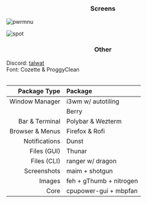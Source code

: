 ### <p align = "center"> Screens </p>
![pwrmnu](https://github.com/MujtabaAsim/dots/assets/62666332/ab907df8-5461-49fb-8d7f-94bc07ec66e0)

![spot](https://github.com/MujtabaAsim/dots/assets/62666332/e0f8afc0-516f-4d89-a790-5e51ea33461d)

### <p align = "center"> Other </p>
Discord: [talwat](https://github.com/talwat/everforest-BD) <br>
Font: Cozette & ProggyClean<br><br>


|Package Type       | Package                 |
|------------------:|:------------------------|
| Window Manager    | i3wm w/ autotiling      |
|                   | Berry                   |
| Bar & Terminal    | Polybar & Wezterm       |
| Browser & Menus   | Firefox & Rofi          |
| Notifications     | Dunst                   |
| Files (GUI)       | Thunar                  |
| Files (CLI)       | ranger w/ dragon        |
| Screenshots       | maim + shotgun          |
| Images            | feh + gThumb + nitrogen |
| Core              | cpupower-gui + mbpfan   |
